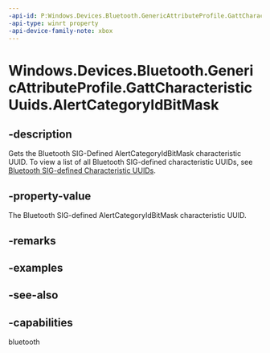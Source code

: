 ```yaml
---
-api-id: P:Windows.Devices.Bluetooth.GenericAttributeProfile.GattCharacteristicUuids.AlertCategoryIdBitMask
-api-type: winrt property
-api-device-family-note: xbox
---
```


<!-- Property syntax
public System.Guid AlertCategoryIdBitMask { get; }
-->

# Windows.Devices.Bluetooth.GenericAttributeProfile.GattCharacteristicUuids.AlertCategoryIdBitMask

## -description
Gets the Bluetooth SIG-Defined AlertCategoryIdBitMask characteristic UUID. To view a list of all Bluetooth SIG-defined characteristic UUIDs, see [Bluetooth SIG-defined Characteristic UUIDs](https://www.bluetooth.com/specifications/assigned-numbers/).

## -property-value
The Bluetooth SIG-defined AlertCategoryIdBitMask characteristic UUID.

## -remarks

## -examples

## -see-also

## -capabilities
bluetooth
